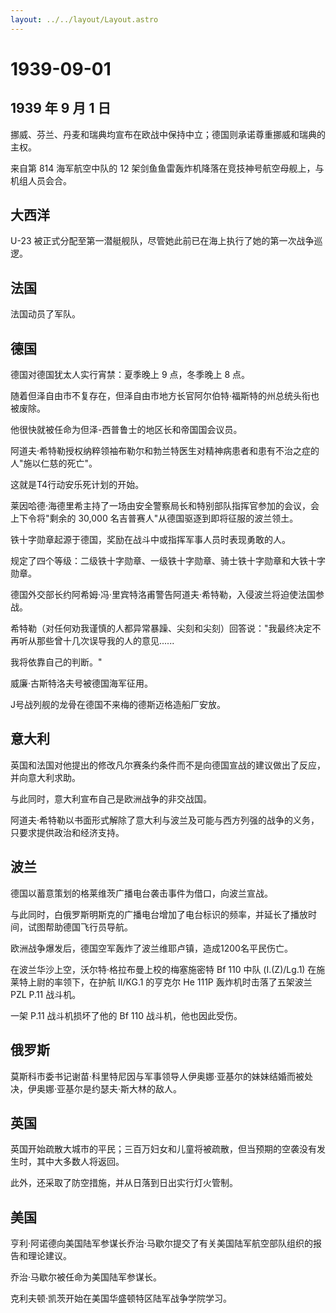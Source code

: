 ```yaml
---
layout: ../../layout/Layout.astro
---
```


# 1939-09-01

## 1939 年 9 月 1 日

挪威、芬兰、丹麦和瑞典均宣布在欧战中保持中立；德国则承诺尊重挪威和瑞典的主权。

来自第 814 海军航空中队的 12
架剑鱼鱼雷轰炸机降落在竞技神号航空母舰上，与机组人员会合。

## 大西洋

U-23
被正式分配至第一潜艇舰队，尽管她此前已在海上执行了她的第一次战争巡逻。

## 法国

法国动员了军队。

## 德国

德国对德国犹太人实行宵禁：夏季晚上 9 点，冬季晚上 8 点。

随着但泽自由市不复存在，但泽自由市地方长官阿尔伯特·福斯特的州总统头衔也被废除。

他很快就被任命为但泽-西普鲁士的地区长和帝国国会议员。

阿道夫·希特勒授权纳粹领袖布勒尔和勃兰特医生对精神病患者和患有不治之症的人"施以仁慈的死亡"。

这就是T4行动安乐死计划的开始。

莱因哈德·海德里希主持了一场由安全警察局长和特别部队指挥官参加的会议，会上下令将"剩余的
30,000 名吉普赛人"从德国驱逐到即将征服的波兰领土。

铁十字勋章起源于德国，奖励在战斗中或指挥军事人员时表现勇敢的人。

规定了四个等级：二级铁十字勋章、一级铁十字勋章、骑士铁十字勋章和大铁十字勋章。

德国外交部长约阿希姆·冯·里宾特洛甫警告阿道夫·希特勒，入侵波兰将迫使法国参战。

希特勒（对任何劝我谨慎的人都异常暴躁、尖刻和尖刻）回答说："我最终决定不再听从那些曾十几次误导我的人的意见\...\...

我将依靠自己的判断。"

威廉·古斯特洛夫号被德国海军征用。

J号战列舰的龙骨在德国不来梅的德斯迈格造船厂安放。

## 意大利

英国和法国对他提出的修改凡尔赛条约条件而不是向德国宣战的建议做出了反应，并向意大利求助。

与此同时，意大利宣布自己是欧洲战争的非交战国。

阿道夫·希特勒以书面形式解除了意大利与波兰及可能与西方列强的战争的义务，只要求提供政治和经济支持。

## 波兰

德国以蓄意策划的格莱维茨广播电台袭击事件为借口，向波兰宣战。

与此同时，白俄罗斯明斯克的广播电台增加了电台标识的频率，并延长了播放时间，试图帮助德国飞行员导航。

欧洲战争爆发后，德国空军轰炸了波兰维耶卢镇，造成1200名平民伤亡。

在波兰华沙上空，沃尔特·格拉布曼上校的梅塞施密特 Bf 110 中队 (I.(Z)/Lg.1)
在施莱特上尉的率领下，在护航 II/KG.1 的亨克尔 He 111P
轰炸机时击落了五架波兰 PZL P.11 战斗机。

一架 P.11 战斗机损坏了他的 Bf 110 战斗机，他也因此受伤。

## 俄罗斯

莫斯科市委书记谢苗·科里特尼因与军事领导人伊奥娜·亚基尔的妹妹结婚而被处决，伊奥娜·亚基尔是约瑟夫·斯大林的敌人。

## 英国

英国开始疏散大城市的平民；三百万妇女和儿童将被疏散，但当预期的空袭没有发生时，其中大多数人将返回。

此外，还采取了防空措施，并从日落到日出实行灯火管制。

## 美国

亨利·阿诺德向美国陆军参谋长乔治·马歇尔提交了有关美国陆军航空部队组织的报告和理论建议。

乔治·马歇尔被任命为美国陆军参谋长。

克利夫顿·凯茨开始在美国华盛顿特区陆军战争学院学习。